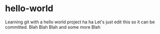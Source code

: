# hello-world
Learning git with a hello world project ha ha
Let's just edit this so it can be committed.
Blah Blah Blah and some more Blah

